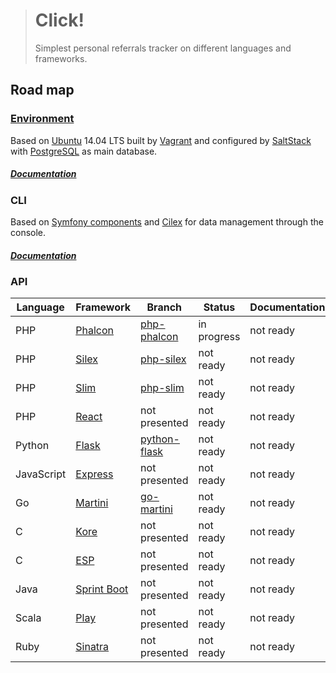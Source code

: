 > # Click!
>
> Simplest personal referrals tracker on different languages and frameworks.

## Road map

### [Environment](../../tree/environment)

Based on [Ubuntu](http://www.ubuntu.com/) 14.04 LTS built by [Vagrant](https://www.vagrantup.com/)
and configured by [SaltStack](http://saltstack.com/) with [PostgreSQL](http://www.postgresql.org/) as main database.

##### [Documentation](../../tree/environment/docs)

### CLI

Based on [Symfony components](http://symfony.com/components) and [Cilex](https://github.com/Cilex/Cilex) for data
management through the console.

##### [Documentation](docs)

### API

| Language   | Framework                                                     | Branch                                  | Status      | Documentation |
| ---------- | ------------------------------------------------------------- | --------------------------------------- | ----------- | ------------- |
| PHP        | [Phalcon](https://github.com/phalcon/cphalcon)                | [php-phalcon](../../tree/php-phalcon)   | in progress | not ready     |
| PHP        | [Silex](https://github.com/silexphp/Silex)                    | [php-silex](../../tree/php-silex)       | not ready   | not ready     |
| PHP        | [Slim](https://github.com/slimphp/Slim)                       | [php-slim](../../tree/php-slim)         | not ready   | not ready     |
| PHP        | [React](https://github.com/reactphp/react)                    | not presented                           | not ready   | not ready     |
| Python     | [Flask](https://github.com/mitsuhiko/flask)                   | [python-flask](../../tree/python-flask) | not ready   | not ready     |
| JavaScript | [Express](https://github.com/strongloop/express)              | not presented                           | not ready   | not ready     |
| Go         | [Martini](https://github.com/go-martini/martini)              | [go-martini](../../tree/go-martini)     | not ready   | not ready     |
| C          | [Kore](https://github.com/jorisvink/kore)                     | not presented                           | not ready   | not ready     |
| C          | [ESP](https://github.com/embedthis/esp)                       | not presented                           | not ready   | not ready     |
| Java       | [Sprint Boot](https://github.com/spring-projects/spring-boot) | not presented                           | not ready   | not ready     |
| Scala      | [Play](https://github.com/playframework/playframework)        | not presented                           | not ready   | not ready     |
| Ruby       | [Sinatra](https://github.com/sinatra/sinatra)                 | not presented                           | not ready   | not ready     |
